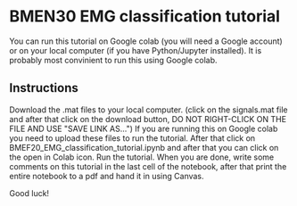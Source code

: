 # BMEN30 EMG classification tutorial
You can run this tutorial on Google colab (you will need a Google account) or on your local computer (if you have Python/Jupyter installed). It is probably most convinient to run this using Google colab.
## Instructions
Download the .mat files to your local computer. (click on the signals.mat file and after that click on the download button, DO NOT RIGHT-CLICK ON THE FILE AND USE "SAVE LINK AS...")
If you are running this on Google colab you need to upload these files to run the tutorial.
After that click on BMEF20_EMG_classification_tutorial.ipynb and after that you can click on the open in Colab icon. Run the tutorial. When you are done, write some comments on this tutorial in the last cell of the notebook, after that print the entire notebook to a pdf and hand it in using Canvas.

Good luck!
